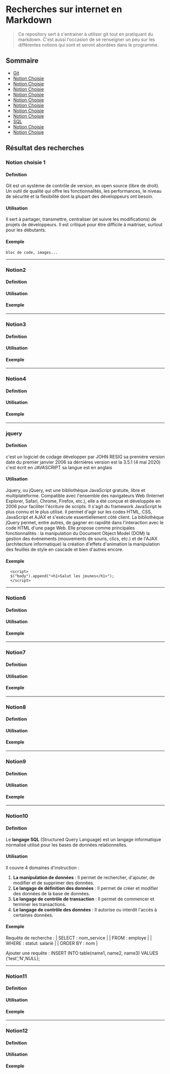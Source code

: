 # Recherches sur internet en Markdown
>Ce repository sert à s'entrainer à utiliser git tout en pratiquant du markdown. C'est aussi l'occasion de se renseigner un peu sur les différentes notions qui sont et seront abordées dans le programme.

##  Sommaire

- [Git](#notion1)
- [Notion Choisie](#notion2)
- [Notion Choisie](#notion3)
- [Notion Choisie](#notion4) 
- [Notion Choisie](#notion5)
- [Notion Choisie](#notion6)  
- [Notion Choisie](#notion7)
- [Notion Choisie](#notion8)
- [Notion Choisie](#notion9)
- [SQL](#notion10) 
- [Notion Choisie](#notion11)
- [Notion Choisie](#notion12)  

## Résultat des recherches

### <a id="notion1">Notion choisie 1 

  #### Definition 
  Git est un système de contrôle de version, en open source (libre de droit). 
  Un outil de qualité qui offre les fonctionnalités, les performances, le niveau de sécurité et la flexibilité dont la plupart des développeurs ont besoin.


  #### Utilisation
  Il sert à partager, transmettre, centraliser (et suivre les modifications) de projets de développeurs.
  Il est critiqué pour être difficile à maitriser, surtout pour les débutants. 


  #### Exemple
    bloc de code, images...  

- - -

### <a id="notion2">Notion2  
  #### Definition


  #### Utilisation
  
  #### Exemple

- - -

### <a id="notion3">Notion3  
  #### Definition

  #### Utilisation
  
  #### Exemple

- - -

### <a id="notion4">Notion4  
  #### Definition

  #### Utilisation
  
  #### Exemple

- - -

### <a id="notion5">jquery   
  #### Definition
  c'est un logiciel de codage développer par JOHN RESIG
  sa premiére version date du premier janvier 2006 sa dérniéres version est la 3.5.1 (4 mai 2020)
  c'est écrit en JAVASCRIPT sa langue est en anglais 
  #### Utilisation
  Jquery, ou jQuery, est une bibliothèque JavaScript gratuite, libre et multiplateforme. Compatible avec l'ensemble des navigateurs Web (Internet Explorer, Safari, Chrome, Firefox, etc.), elle a été conçue et développée en 2006 pour faciliter l'écriture de scripts. Il s'agit du framework JavaScript le plus connu et le plus utilisé. Il permet d'agir sur les codes HTML, CSS, JavaScript et AJAX et s'exécute essentiellement côté client. 
  La bibliothèque jQuery permet, entre autres, de gagner en rapidité dans l'interaction avec le code HTML d'une page Web. Elle propose comme principales fonctionnalités : 
  la manipulation du Document Object Model (DOM)
  la gestion des événements (mouvements de souris, clics, etc.) et de l'AJAX (architecture informatique) 
  la création d'effets d'animation
  la manipulation des feuilles de style en cascade
  et bien d'autres encore. 
  #### Exemple
      <script>
      $("body").append("<h1>Salut les jeunes</h1>");
      </script>



- - -

### <a id="notion6">Notion6   
  #### Definition

  #### Utilisation
  
  #### Exemple

- - -

### <a id="notion2">Notion7  
  #### Definition

  #### Utilisation
  
  #### Exemple

- - -

### <a id="notion3">Notion8  
  #### Definition

  #### Utilisation
  
  #### Exemple

- - -

### <a id="notion4">Notion9 
  #### Definition

  #### Utilisation
  
  #### Exemple

- - -

### <a id="notion5">Notion10 
  #### Definition
  Le **langage SQL** (Structured Query Language) est un langage informatique normalisé utilisé pour les bases de données relationnelles.
  
  #### Utilisation
  Il couvre 4 domaines d'instruction :
  1. **La manipulation de données** : Il permet de rechercher, d'ajouter, de modifier et de supprimer des données.
  2. **Le langage de définition des données** : Il permet de créer et modifier des données de la base de données.
  3. **Le langage de contrôle de transaction** : Il permet de commencer et terminer les transactions.
  4. **Le langage de contrôle des données** : Il autorise ou interdit l'accès à certaines données.

  #### Exemple
  Requête de recherche :
  | SELECT   : nom_service     |
  | FROM     : employe         |
  | WHERE    : statut: salarié |
  | ORDER BY : nom             |

  Ajouter une requête :
  INSERT INTO table(name1, name2, name3)
  VALUES ('test','N',NULL);

- - -

### <a id="notion6">Notion11
  #### Definition

  #### Utilisation
  
  #### Exemple

- - -

### <a id="notion6">Notion12
  #### Definition

  #### Utilisation
  
  #### Exemple